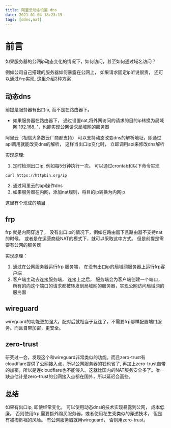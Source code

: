 ```yaml
---
title: 阿里云动态设置 dns
date: 2021-01-04 18:23:15
tags: [ddns,nat]
---
```


# 前言

如果服务器的公网ip动态变化的情况下，如何访问，甚至如何通过域名访问？ 

例如公司自己搭建的服务器如何暴露在公网上， 如果请求固定ip听说很贵， 还可以通过`frp`实现, 这里介绍2种方案

## 动态dns 

前提是服务器有出口ip, 而不是在路由器下。 
  * 如果服务器在路由器下， 通过设置nat,将外网访问的请求的目的ip转换为局域网'192.168.*.*'，也能实现公网请求局域网的服务器
  
阿里云（相信大多数云厂商都支持） 可以支持动态改变dns的解析地址，即通过api调用就能改变dns的解析， 这样当出口ip变化时， 立即调用api来修改dns解析  

实现原理:

1. 定时检测出口ip, 例如每5分钟执行一次。 可以通过crontab和以下命令实现
```
curl https://httpbin.org/ip
```
2. 通过阿里云的api操作dns
3. 如果服务器在内网，添加nat规则，将目的ip转换为内网ip

这里有个现成的[项目](https://github.com/NewFuture/DDNS)

## frp

frp 就是内网穿透了， 没有出口ip的情况下，例如在路由器下且路由器不支持nat的时候， 或者是在运营商级NAT的模式下，就可以采取这中方式。 但是前提是需要有公网的服务器

实现原理：

1. 通过在公网服务器运行frp 服务端， 在没有出口ip的局域网服务器上运行frp客户端
2. 客户端主动去连接服务端， 连接上之后， 服务端会为客户端创建一个端口， 所有的向这个端口的请求都被转发到局域网的服务器，实现公网访问局域网的服务器

## wireguard
wireguard的功能更加强大，配对后就相当于互连了，不需要frp那样配置端口服务。而且自带加密，更安全。

## zero-trust
研究过一会，发现这个和wireguard非常类似的功能。而且zero-trust有cloudflare提供了公网接入点，所以公网服务器的钱也省了, 再加上zero-trust自带的加密，所以是连cloudflare也不能侵入。这就比国内的NAT服务安全多了。唯一缺点估计是zero-trust的公网接入点都在国外，所以延迟会高些。

## 总结 

如果有出口ip, 即使经常变化， 可以使用动态dns的技术实现暴露到公网， 成本低廉。 否则使用frp,需要额外购买服务器，或者使用花生壳类似的穿透技术， 但是有被掏裤裆的风险。
有公网服务器就用wireguard， 否则用zero-trust。



